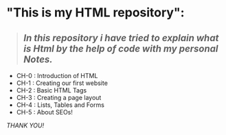 # "This is my HTML repository":

> ## <i>In this repository i have tried to explain *what is Html* by the help of **code** with my **personal Notes.**</i> 

* CH-0 : Introduction of HTML 
* CH-1 : Creating our first website
* CH-2 : Basic HTML Tags
* CH-3 : Creating a page layout
* CH-4 : Lists, Tables and Forms
* CH-5 : About SEOs!

<i> THANK YOU!</i>
